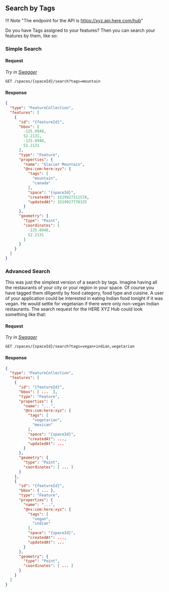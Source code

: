 ## Search by Tags

!!! Note "The endpoint for the API is https://xyz.api.here.com/hub"

Do you have Tags assigned to your features? Then you can search your features by them, like so:

### Simple Search

#### Request

*Try in [Swagger](https://xyz.api.here.com/hub/static/swagger/#/Read_Features)*

```HTTP
GET /spaces/{spaceId}/search?tags=mountain
```

#### Response

```JSON
{
  "type": "FeatureCollection",
  "features": [
    {
      "id": "{featureId}",
      "bbox": [
        -125.8948,
        52.2131,
        -125.8948,
        52.2131
      ],
      "type": "Feature",
      "properties": {
        "name": "Glacier Mountain",
        "@ns:com:here:xyz": {
          "tags": [
            "mountain",
            "canada"
          ],
          "space": "{spaceId}",
          "createdAt": 1529927311578,
          "updatedAt": 1529927778325
        }
      },
      "geometry": {
        "type": "Point",
        "coordinates": [
          -125.8948,
          52.2131
        ]
      }
    }
  ]
}
```

### Advanced Search

This was just the simplest version of a search by tags.  Imagine having all the restaurants of your city or your region in your space. Of course you have tagged them diligently by food category, food type and cuisine. A user of your application could be interested in eating Indian food tonight if it was vegan. He would settle for vegetarian if there were only non-vegan Indian restaurants. The search request for the HERE XYZ Hub could look something like that:

#### Request

*Try in [Swagger](https://xyz.api.here.com/hub/static/swagger/#/Read_Features)*

```HTTP
GET /spaces/{spaceId}/search?tags=vegan+indian,vegetarian
```

#### Response

```JSON
{
  "type": "FeatureCollection",
  "features": [
    {
      "id": "{featureId}",
      "bbox": [ ...  ],
      "type": "Feature",
      "properties": {
        "name": "...",
        "@ns:com:here:xyz": {
          "tags": [
            "vegetarian",
            "mexican"
          ],
          "space": "{spaceId}",
          "createdAt": ...,
          "updatedAt": ...
        }
      },
      "geometry": {
        "type": "Point",
        "coordinates": [ ... ]
      }
    },
    {
      "id": "{featureId}",
      "bbox": { ... },
      "type": "Feature",
      "properties": {
        "name": "...",
        "@ns:com:here:xyz": {
          "tags": [
            "vegan",
            "indian"
          ],
          "space": "{spaceId}",
          "createdAt": ...,
          "updatedAt": ...
        }
      },
      "geometry": {
        "type": "Point",
        "coordinates": [ ... ]
      }
    }
  ]
}
```
